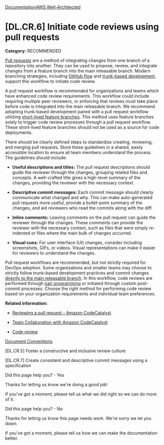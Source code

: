 [Documentation](/index.html)[AWS Well-Architected](devops-guidance.html)

# [DL.CR.6] Initiate code reviews using pull requests

**Category:** RECOMMENDED

[Pull requests](https://docs.aws.amazon.com/codecommit/latest/userguide/pull-requests.html) are a method of integrating changes from one branch of a repository into another. They can be used to propose, review, and integrate changes from a feature branch into the main releasable branch. Modern branching strategies, including [GitHub flow](https://docs.github.com/en/get-started/quickstart/github-flow) and [trunk-based development](https://trunkbaseddevelopment.com/continuous-review/), support this workflow to initiate code review.

A pull request workflow is recommended for organizations and teams which have enhanced code review requirements. This workflow could include requiring multiple peer reviewers, or enforcing that reviews must take place before code is integrated into the main releasable branch. We recommend adopting trunk-based development paired with a pull request workflow utilizing [short-lived feature branches](https://trunkbaseddevelopment.com/short-lived-feature-branches/). This method uses feature branches solely to trigger code review processes through a pull request workflow. These short-lived feature branches should not be used as a source for code deployments.

There should be clearly defined steps to standardize creating, reviewing, and merging pull requests. Store these guidelines in a shared, easily accessible location to ensure all team members understand the process. The guidelines should include:

* **Useful descriptions and titles:** The pull request descriptions should guide the reviewer through the changes, grouping related files and concepts. A well-crafted title gives a high-level summary of the changes, providing the reviewer with the necessary context.

* **Descriptive commit messages:** Each commit message should clearly communicate what changed and why. This can make auto-generated pull requests more useful, provide a bullet-point summary of the changes, and aid reviewers who read the commits along with the diff.

* **Inline comments:** Leaving comments on the pull request can guide the reviewer through the changes. These comments can provide the reviewer with the necessary context, such as files that were simply re-indented or files where the main bulk of changes occurred.

* **Visual cues:** For user interface (UI) changes, consider including screenshots, GIFs, or videos. Visual representations can make it easier for reviewers to understand the changes.

Pull request workflows are recommended, but not strictly required for DevOps adoption. Some organizations and smaller teams may choose to strictly follow trunk-based development practices and commit changes [directly to the main releasable branch](https://trunkbaseddevelopment.com/committing-straight-to-the-trunk/). In this workflow, code reviews are performed through [pair programming](https://www.agilealliance.org/glossary/pair-programming) or initiated through custom post-commit processes. Choose the right method for performing code review based on your organization requirements and individual team preferences.

**Related information:**

* [Reviewing a pull request - Amazon CodeCatalyst](https://docs.aws.amazon.com/codecatalyst/latest/userguide/pull-requests-review.html)

* [Team Collaboration with Amazon CodeCatalyst](https://aws.amazon.com/blogs/devops/team-collaboration-with-amazon-codecatalyst/)

* [Code review](https://en.wikipedia.org/wiki/Code_review)


[Document Conventions](/general/latest/gr/docconventions.html)

\[DL.CR.5] Foster a constructive and inclusive review culture

\[DL.CR.7] Create consistent and descriptive commit messages using a specification

Did this page help you? - Yes

Thanks for letting us know we're doing a good job!

If you've got a moment, please tell us what we did right so we can do more of it.

Did this page help you? - No

Thanks for letting us know this page needs work. We're sorry we let you down.

If you've got a moment, please tell us how we can make the documentation better.</awsdocs-view></awsui-app-layout>